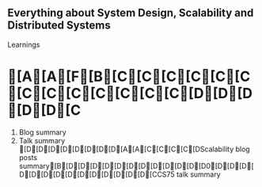 ## Everything about System Design, Scalability and Distributed Systems

Learnings

[A[A[F[B[C[C[C[C[C[C[C[C[C[C[C[C[C[D[D[D[D[D[C
=========

1. Blog summary
2. Talk summary
[D[D[D[D[D[D[D[D[A[A[C[C[C[C[DScalability blog posts summary[B[D[D[D[D[D[D[D[D[D[D[D[D0[D[D[D[D[D[D[D[D[D[D[D[D[D[D[CCS75 talk summary
